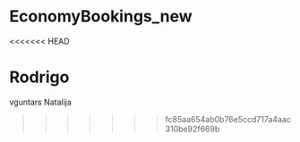 # EconomyBookings_new
<<<<<<< HEAD

Rodrigo
=======
vguntars
Natalija
>>>>>>> fc85aa654ab0b76e5ccd717a4aac310be92f669b
